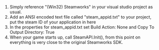 1. Simply reference "(Win32) Steamworks" in your visual studio project as usual.
2. Add an ANSI encoded text file called "steam_appid.txt" to your project, put the steam ID of your application in here
3. In the properties for steam_appid.txt set Build Action: None and Copy To Output Directory: True
4. When your game starts up, call SteamAPI.Init(), from this point on everything is very close to the original Steamworks SDK.
